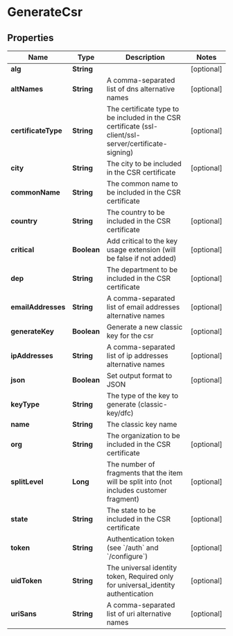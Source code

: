 

# GenerateCsr


## Properties

Name | Type | Description | Notes
------------ | ------------- | ------------- | -------------
**alg** | **String** |  |  [optional]
**altNames** | **String** | A comma-separated list of dns alternative names |  [optional]
**certificateType** | **String** | The certificate type to be included in the CSR certificate (ssl-client/ssl-server/certificate-signing) |  [optional]
**city** | **String** | The city to be included in the CSR certificate |  [optional]
**commonName** | **String** | The common name to be included in the CSR certificate | 
**country** | **String** | The country to be included in the CSR certificate |  [optional]
**critical** | **Boolean** | Add critical to the key usage extension (will be false if not added) |  [optional]
**dep** | **String** | The department to be included in the CSR certificate |  [optional]
**emailAddresses** | **String** | A comma-separated list of email addresses alternative names |  [optional]
**generateKey** | **Boolean** | Generate a new classic key for the csr |  [optional]
**ipAddresses** | **String** | A comma-separated list of ip addresses alternative names |  [optional]
**json** | **Boolean** | Set output format to JSON |  [optional]
**keyType** | **String** | The type of the key to generate (classic-key/dfc) | 
**name** | **String** | The classic key name | 
**org** | **String** | The organization to be included in the CSR certificate |  [optional]
**splitLevel** | **Long** | The number of fragments that the item will be split into (not includes customer fragment) |  [optional]
**state** | **String** | The state to be included in the CSR certificate |  [optional]
**token** | **String** | Authentication token (see &#x60;/auth&#x60; and &#x60;/configure&#x60;) |  [optional]
**uidToken** | **String** | The universal identity token, Required only for universal_identity authentication |  [optional]
**uriSans** | **String** | A comma-separated list of uri alternative names |  [optional]



